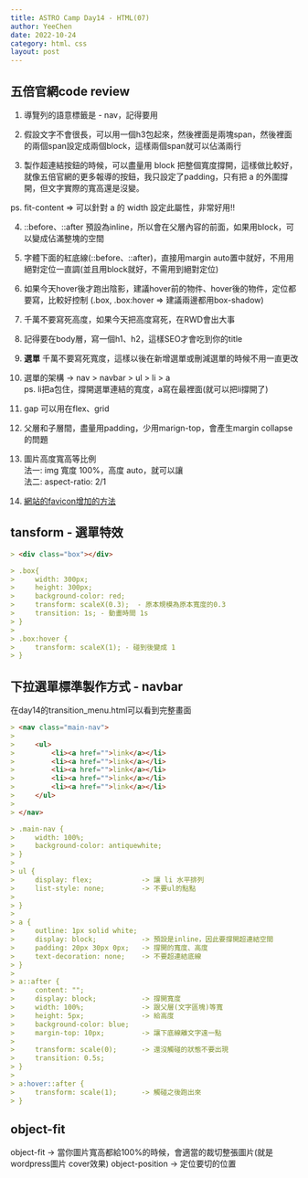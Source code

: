 ```yaml
---
title: ASTRO Camp Day14 - HTML(07)
author: YeeChen
date: 2022-10-24
category: html、css
layout: post
---
```


五倍官網code review
------
  
1. 導覽列的語意標籤是 - nav，記得要用  
  
2. 假設文字不會很長，可以用一個h3包起來，然後裡面是兩塊span，然後裡面的兩個span設定成兩個block，這樣兩個span就可以佔滿兩行  
  
3. 製作超連結按鈕的時候，可以盡量用 block 把整個寬度撐開，這樣做比較好，就像五倍官網的更多報導的按鈕，我只設定了padding，只有把 a 的外圍撐開，但文字實際的寬高還是沒變。  
  
ps. fit-content => 可以針對 a 的 width 設定此屬性，非常好用!!  
  
  
4. ::before、::after 預設為inline，所以會在父層內容的前面，如果用block，可以變成佔滿整塊的空間  
  
5. 字體下面的紅底線(::before、::after)，直接用margin auto置中就好，不用用絕對定位一直調(並且用block就好，不需用到絕對定位)  
  
6. 如果今天hover後才跑出陰影，建議hover前的物件、hover後的物件，定位都要寫，比較好控制 (.box, .box:hover => 建議兩邊都用box-shadow)  
  
7. 千萬不要寫死高度，如果今天把高度寫死，在RWD會出大事  
  
8. 記得要在body層，寫一個h1、h2，這樣SEO才會吃到你的title  
  
9. **選單** 千萬不要寫死寬度，這樣以後在新增選單或刪減選單的時候不用一直更改  
  
10. 選單的架構 -> nav > navbar > ul > li > a  
ps. li把a包住，撐開選單連結的寬度，a寫在最裡面(就可以把li撐開了)  
  
11. gap 可以用在flex、grid  
  
12. 父層和子層間，盡量用padding，少用marign-top，會產生margin collapse的問題  
  
13. 圖片高度寬高等比例  
法一: img 寬度 100%，高度 auto，就可以讓  
法二: aspect-ratio: 2/1  
  
14. [網站的favicon增加的方法](https://ithelp.ithome.com.tw/articles/10285383)
  
tansform - 選單特效
------

```markdown
> <div class="box"></div>
```

```markdown
> .box{
>     width: 300px;
>     height: 300px;
>     background-color: red;
>     transform: scaleX(0.3);  - 原本規模為原本寬度的0.3
>     transition: 1s; - 動畫時間 1s
> }
> 
> .box:hover {
>     transform: scaleX(1); - 碰到後變成 1
> }
```




下拉選單標準製作方式 - navbar
------

在day14的transition_menu.html可以看到完整畫面

```markdown
> <nav class="main-nav">
> 
>     <ul>
>         <li><a href="">link</a></li>
>         <li><a href="">link</a></li>
>         <li><a href="">link</a></li>
>         <li><a href="">link</a></li>
>         <li><a href="">link</a></li>
>     </ul>
> 
> </nav>
```


```markdown
> .main-nav {
>     width: 100%;
>     background-color: antiquewhite;
> }
> 
> ul {
>     display: flex;            -> 讓 li 水平排列
>     list-style: none;         -> 不要ul的點點
>     
> }
> 
> a {
>     outline: 1px solid white;
>     display: block;           -> 預設是inline，因此要撐開超連結空間
>     padding: 20px 30px 0px;   -> 撐開的寬度、高度
>     text-decoration: none;    -> 不要超連結底線
> }
> 
> a::after {
>     content: "";
>     display: block;           -> 撐開寬度
>     width: 100%;              -> 跟父層(文字區塊)等寬
>     height: 5px;              -> 給高度
>     background-color: blue;
>     margin-top: 10px;         -> 讓下底線離文字遠一點
>     
>     transform: scale(0);      -> 還沒觸碰的狀態不要出現
>     transition: 0.5s;
> }
> 
> a:hover::after {
>     transform: scale(1);      -> 觸碰之後跑出來
> }
```


object-fit
------

object-fit ->  當你圖片寬高都給100%的時候，會適當的裁切整張圖片(就是wordpress圖片 cover效果)
object-position -> 定位要切的位置





